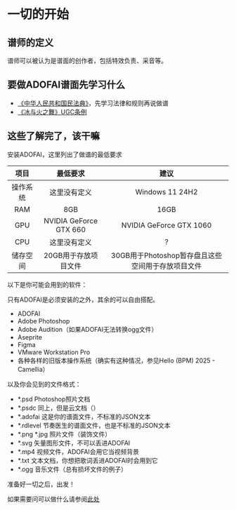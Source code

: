 # 一切的开始

## 谱师的定义

谱师可以被认为是谱面的创作者，包括特效负责、采音等。

## 要做ADOFAI谱面先学习什么

* [《中华人民共和国民法典》](http://legal.people.com.cn/n1/2020/0602/c42510-31731656.html)，先学习法律和规则再说做谱
* [《冰与火之舞》UGC条例](https://7thbeat.notion.site/User-Generated-Content-Rules-ec257677b4c8457597f23f1f6a90542e?pvs=24)

## 这些了解完了，该干嘛

安装ADOFAI，这里列出了做谱的最低要求

| 项目 | 最低要求 | 建议 |
| :--------: | :--------: | :--------: |
| 操作系统 | 这里没有定义 | Windows 11 24H2 |
| RAM | 8GB | 16GB |
| GPU | NVIDIA GeForce GTX 660 | NVIDIA GeForce GTX 1060 |
| CPU | 这里没有定义 | ? |
| 储存空间 | 20GB用于存放项目文件 | 30GB用于Photoshop暂存盘且这些空间用于存放项目文件 |

以下是你可能会用到的软件：

只有ADOFAI是必须安装的之外，其余的可以自由搭配。

* ADOFAI
* Adobe Photoshop
* Adobe Audition（如果ADOFAI无法转换ogg文件）
* Aseprite
* Figma
* VMware Workstation Pro
* 各种各样的旧版本操作系统（确实有这种情况，参见Hello (BPM) 2025 - Camellia）

以及你会见到的文件格式：

* *.psd Photoshop照片文档
* *.psdc 同上，但是云文档（）
* *.adofai 这是你的谱面文件，不标准的JSON文本
* *.rdlevel 节奏医生的谱面文件，也是不标准的JSON文本
* *.png *.jpg 照片文件（装饰文件）
* *.svg 矢量图形文件，不可以丢进ADOFAI
* *.mp4 视频文件，ADOFAI会用它当视频背景
* *.txt 文本文档，你想把歌词丢进ADOFAI时会用到它
* *.ogg 音乐文件（总有损坏文件的例子）

准备好一切之后，出发！

如果需要问可以做什么请参阅[此处](whatcanido)